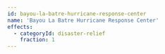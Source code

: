 ```yaml
---
id: bayou-la-batre-hurricane-response-center
name: 'Bayou La Batre Hurricane Response Center'
effects:
  - categoryId: disaster-relief
    fraction: 1
---
```


